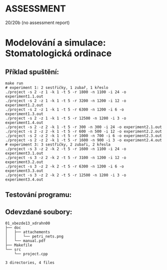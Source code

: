 ASSESSMENT 
==========

20/20b (no assessment report)

Modelování a simulace: Stomatologická ordinace
==========

## Příklad spuštění:

```
make run
# experiment 1: 2 sestřičky, 1 zubař, 1 křeslo
./project -s 2 -z 1 -k 1 -t 5 -r 1800 -n 1100 -i 24 -o experiment1.1.out
./project -s 2 -z 1 -k 1 -t 5 -r 3200 -n 1200 -i 12 -o experiment1.2.out
./project -s 2 -z 1 -k 1 -t 5 -r 6300 -n 1200 -i 6 -o experiment1.3.out
./project -s 2 -z 1 -k 1 -t 5 -r 12500 -n 1200 -i 3 -o experiment1.4.out
./project -s 2 -z 2 -k 1 -t 5 -r 300 -n 300 -i 24 -o experiment2.1.out
./project -s 2 -z 2 -k 1 -t 5 -r 600 -n 500 -i 12 -o experiment2.2.out
./project -s 2 -z 2 -k 1 -t 5 -r 1000 -n 700 -i 6 -o experiment2.3.out
./project -s 2 -z 2 -k 1 -t 5 -r 1600 -n 900 -i 3 -o experiment2.4.out
# experiment 3: 3 sestřičky, 2 zubaři, 2 křesla
./project -s 3 -z 2 -k 2 -t 5 -r 1600 -n 1100 -i 24 -o experiment3.1.out
./project -s 3 -z 2 -k 2 -t 5 -r 3100 -n 1200 -i 12 -o experiment3.2.out
./project -s 3 -z 2 -k 2 -t 5 -r 6300 -n 1200 -i 6 -o experiment3.3.out
./project -s 3 -z 2 -k 2 -t 5 -r 12500 -n 1200 -i 3 -o experiment3.4.out
```

## Testování programu:

## Odevzdané soubory:

```
01_xbezde13_xdrahn00
├── doc
│   ├── attachements
│   │   └── petri_nets.png
│   └── manual.pdf
├── Makefile
└── src
    └── project.cpp

3 directories, 4 files
```
